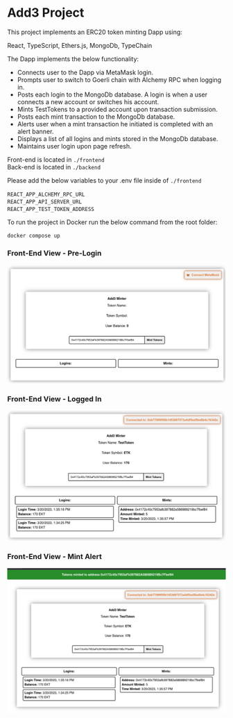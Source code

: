 # Add3 Project

This project implements an ERC20 token minting Dapp using:

React, TypeScript, Ethers.js, MongoDb, TypeChain<br>

The Dapp implements the below functionality:

* Connects user to the Dapp via MetaMask login.
* Prompts user to switch to Goerli chain with Alchemy RPC when logging in.
* Posts each login to the MongoDb database. A login is when a user connects a new account or switches his account.
* Mints TestTokens to a provided account upon transaction submission.
* Posts each mint transaction to the MongoDb database.
* Alerts user when a mint transaction he initiated is completed with an alert banner.
* Displays a list of all logins and mints stored in the MongoDb database.
* Maintains user login upon page refresh.

Front-end is located in `./frontend`<br>
Back-end is located in `./backend`<br>

Please add the below variables to your .env file inside of `./frontend`

`REACT_APP_ALCHEMY_RPC_URL`<br>
`REACT_APP_API_SERVER_URL`<br>
`REACT_APP_TEST_TOKEN_ADDRESS`

To run the project in Docker run the below command from the root folder:
```shell
docker compose up
```

### Front-End View - Pre-Login
![](./images/pre-login.png)
### Front-End View - Logged In
![](./images/post-login.png)
### Front-End View - Mint Alert
![](./images/mint-alert.png)
